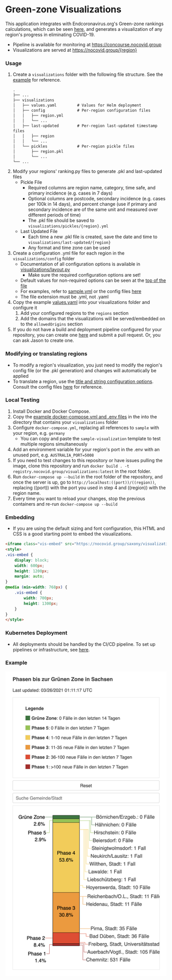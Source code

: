 # Green-zone Visualizations
This application integrates with Endcoronavirus.org's Green-zone rankings calculations, which can be seen [here](https://github.com/vbrunsch/rankings), and generates a visualization of any region's progress in eliminating COVID-19.
* Pipeline is available for monitoring at https://concourse.nocovid.group
* Visualizations are served at https://nocovid.group/{region}
### Usage
1. Create a `visualizations` folder with the following file structure. 
   See the [example](https://github.com/aochen-jli/visualizations/tree/main/examples/) for reference.
   ```
   .
   ├── ...
   ├── visualizations
   │   ├── values.yaml         # Values for Helm deployment
   │   ├── config              # Per-region configuration files
   │   │   ├── region.yml
   │   │   └── ...
   │   ├── last-updated        # Per-region last-updated timestamp files
   │   │   ├── region
   │   │   └── ...
   │   └── pickles             # Per-region pickle files
   │       ├── region.pkl
   │       └── ...
   └── ...
   ```
2. Modify your regions' ranking.py files to generate .pkl and last-updated files
   * Pickle File
      * Required columns are region name, category, time safe, and primary incidence (e.g. cases in 7 days)
      * Optional columns are postcode, secondary incidence (e.g. cases per 100k in 14 days), and percent 
        change (use if primary and secondary incidence are of the same unit and measured over different periods of time)
      * The .pkl file should be saved to `visualizations/pickles/{region}.yml`
   * Last Updated File
       * Each time a new .pkl file is created, save the date and time to `visualizations/last-updated/{region}`
       * Any format and time zone can be used
2. Create a configuration .yml file for each region in the `visualizations/config` folder
    * Documentation of all configuration options is available in [visualizations/layout.py](https://github.com/aochen-jli/visualizations/blob/main/layout.py#L55)
        * Make sure the required configuration options are set!
    * Default values for non-required options can be seen at the [top of the file](https://github.com/aochen-jli/visualizations/blob/main/layout.py#L15)
    * For examples, refer to [sample.yml](https://github.com/aochen-jli/visualizations/blob/main/examples/visualizations/config/sample.yml) or 
      the config files [here](https://github.com/vbrunsch/rankings/tree/main/visualizations/config)
    * The file extension must be .yml, not .yaml
3. Copy the example [values.yaml](https://github.com/aochen-jli/visualizations/blob/main/examples/visualizations/values.yaml) into your visualizations folder and configure it
    1. Add your configured regions to the `regions` section
    2. Add the domains that the visualizations will be served/embedded on to the `allowedOrigins` section 
5. If you do not have a build and deployment pipeline configured for your repository, you can create 
   one [here](https://github.com/aochen-jli/visualizations-cicd/tree/main/pipelines) and submit a pull 
   request. Or, you can ask Jason to create one.
### Modifying or translating regions
* To modify a region's visualization, you just need to modify the region's config file (or the .pkl generation) and changes will automatically be applied
* To translate a region, use the [title and string configuration options](https://github.com/aochen-jli/visualizations/blob/main/layout.py#L108). 
  Consult the config files [here](https://github.com/vbrunsch/rankings/tree/main/visualizations/config) for reference.
### Local Testing
1. Install Docker and Docker Compose.
2. Copy the [example docker-compose.yml and .env files](https://github.com/aochen-jli/visualizations/tree/main/examples/) in the into the directory that contains your `visualizations` folder
3. Configure `docker-compose.yml`, replacing all references to `sample` with your region, e.g. `germany`
   * You can copy and paste the `sample-visualization` template to test multiple regions simultaneously
4. Add an environment variable for your region's port in the .env with an unused port, e.g. `AUSTRALIA_PORT=5008`
5. If you need to test changes to this repository or have issues pulling the image,
   clone this repository and run `docker build . -t registry.nocovid.group/visualizations:latest` in the root folder.
6. Run `docker-compose up --build` in the root folder of the repository, and once the server is up, 
   go to `http://localhost:((port))/((region))`, replacing ((port)) with the port you used in step 4 and ((region)) with the region name.
7. Every time you want to reload your changes, stop the previous containers and re-run `docker-compose up --build`
### Embedding
* If you are using the default sizing and font configuration, this HTML and CSS is a good starting point to embed the visualizations.
```html
<iframe class="vis-embed" src="https://nocovid.group/saxony/visualizations"></iframe>
<style>
.vis-embed {
    display: block;
    width: 600px;
    height: 1200px;
    margin: auto;
}
@media (min-width: 768px) { 
    .vis-embed {
        width: 700px;
        height: 1300px;
    }
}
</style>
```
### Kubernetes Deployment
* All deployments should be handled by the CI/CD pipeline. To set up pipelines or infrastructure, see [here](https://github.com/aochen-jli/rankings-cicd).
### Example
![visualization example](https://raw.githubusercontent.com/aochen-jli/visualizations/main/examples/visualization_img.png)
